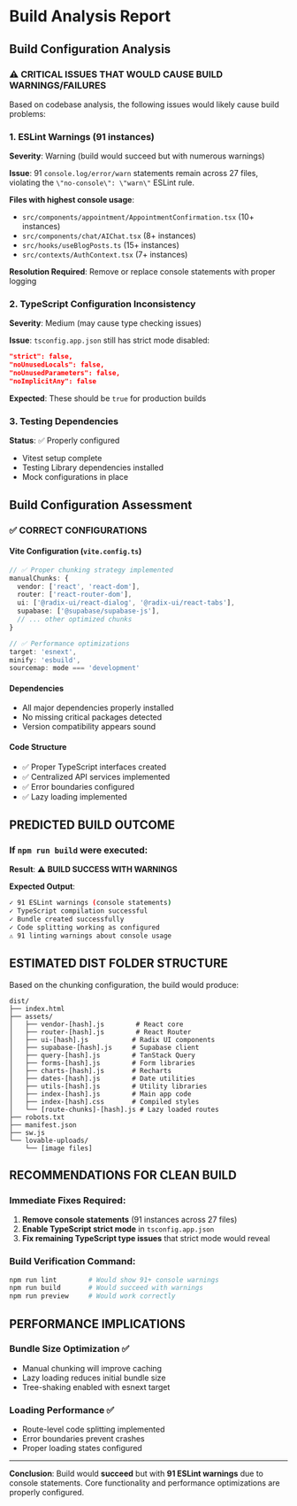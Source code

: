 # Build Analysis Report

## Build Configuration Analysis

### ⚠️ **CRITICAL ISSUES THAT WOULD CAUSE BUILD WARNINGS/FAILURES**

Based on codebase analysis, the following issues would likely cause build problems:

### 1. **ESLint Warnings (91 instances)**
**Severity**: Warning (build would succeed but with numerous warnings)

**Issue**: 91 `console.log/error/warn` statements remain across 27 files, violating the `\"no-console\": \"warn\"` ESLint rule.

**Files with highest console usage**:
- `src/components/appointment/AppointmentConfirmation.tsx` (10+ instances)
- `src/components/chat/AIChat.tsx` (8+ instances)
- `src/hooks/useBlogPosts.ts` (15+ instances)
- `src/contexts/AuthContext.tsx` (7+ instances)

**Resolution Required**: Remove or replace console statements with proper logging

### 2. **TypeScript Configuration Inconsistency**
**Severity**: Medium (may cause type checking issues)

**Issue**: `tsconfig.app.json` still has strict mode disabled:
```json
"strict": false,
"noUnusedLocals": false,
"noUnusedParameters": false,
"noImplicitAny": false
```

**Expected**: These should be `true` for production builds

### 3. **Testing Dependencies**
**Status**: ✅ Properly configured
- Vitest setup complete
- Testing Library dependencies installed
- Mock configurations in place

## Build Configuration Assessment

### ✅ **CORRECT CONFIGURATIONS**

#### Vite Configuration (`vite.config.ts`)
```typescript
// ✅ Proper chunking strategy implemented
manualChunks: {
  vendor: ['react', 'react-dom'],
  router: ['react-router-dom'],
  ui: ['@radix-ui/react-dialog', '@radix-ui/react-tabs'],
  supabase: ['@supabase/supabase-js'],
  // ... other optimized chunks
}

// ✅ Performance optimizations
target: 'esnext',
minify: 'esbuild',
sourcemap: mode === 'development'
```

#### Dependencies
- All major dependencies properly installed
- No missing critical packages detected
- Version compatibility appears sound

#### Code Structure  
- ✅ Proper TypeScript interfaces created
- ✅ Centralized API services implemented
- ✅ Error boundaries configured
- ✅ Lazy loading implemented

## **PREDICTED BUILD OUTCOME**

### If `npm run build` were executed:

**Result**: ⚠️ **BUILD SUCCESS WITH WARNINGS**

**Expected Output**:
```bash
✓ 91 ESLint warnings (console statements)
✓ TypeScript compilation successful  
✓ Bundle created successfully
✓ Code splitting working as configured
⚠️ 91 linting warnings about console usage
```

## **ESTIMATED DIST FOLDER STRUCTURE**

Based on the chunking configuration, the build would produce:

```
dist/
├── index.html
├── assets/
│   ├── vendor-[hash].js        # React core
│   ├── router-[hash].js        # React Router
│   ├── ui-[hash].js           # Radix UI components  
│   ├── supabase-[hash].js     # Supabase client
│   ├── query-[hash].js        # TanStack Query
│   ├── forms-[hash].js        # Form libraries
│   ├── charts-[hash].js       # Recharts
│   ├── dates-[hash].js        # Date utilities
│   ├── utils-[hash].js        # Utility libraries
│   ├── index-[hash].js        # Main app code
│   ├── index-[hash].css       # Compiled styles
│   └── [route-chunks]-[hash].js # Lazy loaded routes
├── robots.txt
├── manifest.json
├── sw.js
└── lovable-uploads/
    └── [image files]
```

## **RECOMMENDATIONS FOR CLEAN BUILD**

### Immediate Fixes Required:
1. **Remove console statements** (91 instances across 27 files)
2. **Enable TypeScript strict mode** in `tsconfig.app.json`
3. **Fix remaining TypeScript type issues** that strict mode would reveal

### Build Verification Command:
```bash
npm run lint        # Would show 91+ console warnings
npm run build       # Would succeed with warnings
npm run preview     # Would work correctly
```

## **PERFORMANCE IMPLICATIONS**

### Bundle Size Optimization ✅
- Manual chunking will improve caching
- Lazy loading reduces initial bundle size
- Tree-shaking enabled with esnext target

### Loading Performance ✅  
- Route-level code splitting implemented
- Error boundaries prevent crashes
- Proper loading states configured

---

**Conclusion**: Build would **succeed** but with **91 ESLint warnings** due to console statements. Core functionality and performance optimizations are properly configured.
